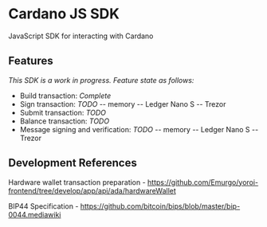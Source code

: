# Cardano JS SDK
JavaScript SDK for interacting with Cardano

## Features
*This SDK is a work in progress. Feature state as follows:*

- Build transaction: *Complete*
- Sign transaction: *TODO*
  -- memory
  -- Ledger Nano S
  -- Trezor
- Submit transaction: *TODO*
- Balance transaction: *TODO*
- Message signing and verification: *TODO*
  -- memory
  -- Ledger Nano S
  -- Trezor

## Development References

Hardware wallet transaction preparation - https://github.com/Emurgo/yoroi-frontend/tree/develop/app/api/ada/hardwareWallet

BIP44 Specification - https://github.com/bitcoin/bips/blob/master/bip-0044.mediawiki